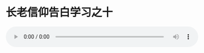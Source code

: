 # 长老信仰告白学习之十

<audio style="width: 100%;" preload="false" controls controlslist="nodownload"><source src="//cdn.wechat.edu.pl/audio/mp3/old/12283.mp3" type="audio/mpeg">Your browser does not support the audio element.</audio>


